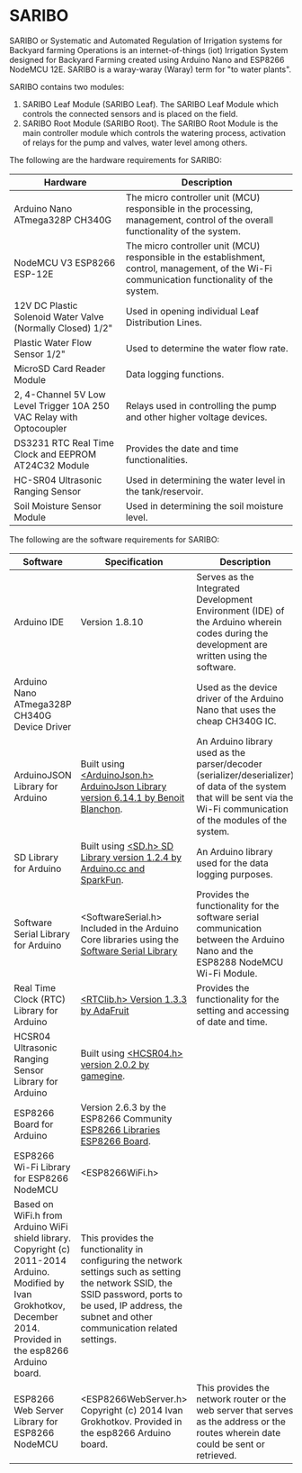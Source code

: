 # SARIBO
SARIBO or Systematic and Automated Regulation of Irrigation systems for
Backyard farming Operations is an internet-of-things (iot) Irrigation System designed for Backyard Farming created using Arduino Nano and ESP8266 NodeMCU 12E. SARIBO is a waray-waray (Waray) term for "to water plants".

SARIBO contains two modules:

1. SARIBO Leaf Module (SARIBO Leaf). The SARIBO Leaf Module which controls the connected sensors and is placed on the field.
2. SARIBO Root Module (SARIBO Root). The SARIBO Root Module is the main controller module which controls the watering process, activation of relays for the pump and valves, water level among others.

The following are the hardware requirements for SARIBO:

| Hardware  | Description |
| ------------- | ------------- |
| Arduino Nano ATmega328P CH340G  | The micro controller unit (MCU) responsible in the processing, management, control of the overall functionality of the system.  |
| NodeMCU V3 ESP8266 ESP-12E  | The micro controller unit (MCU) responsible in the establishment, control, management, of the Wi-Fi communication functionality of the system.  |
| 12V DC Plastic Solenoid Water Valve (Normally Closed) 1/2"| Used in opening individual Leaf Distribution Lines. |
| Plastic Water Flow Sensor 1/2" | Used to determine the water flow rate. |
| MicroSD Card Reader Module | Data logging functions. |
| 2, 4-Channel 5V Low Level Trigger 10A 250 VAC Relay with Optocoupler | Relays used in controlling the pump and other higher voltage devices. |
| DS3231 RTC Real Time Clock and EEPROM AT24C32 Module | Provides the date and time functionalities. |
| HC-SR04 Ultrasonic Ranging Sensor | Used in determining the water level in the tank/reservoir.  |
| Soil Moisture Sensor Module | Used in determining the soil moisture level. |



The following are the software requirements for SARIBO:

| Software | Specification | Description |
| ------------- | ------------- | ------------- |
| Arduino IDE | Version 1.8.10 | Serves as the Integrated Development Environment (IDE) of the Arduino wherein codes during the development are written using the software. |
| Arduino Nano ATmega328P CH340G Device Driver | | Used as the device driver of the Arduino Nano that uses the cheap CH340G IC. |
| ArduinoJSON Library for Arduino | Built using [<ArduinoJson.h> ArduinoJson Library version 6.14.1 by Benoit Blanchon](https://github.com/bblanchon/ArduinoJson). | An Arduino library used as the parser/decoder (serializer/deserializer) of data of the system that will be sent via the Wi-Fi communication of the modules of the system. |
| SD Library for Arduino | Built using [<SD.h> SD Library version 1.2.4 by Arduino.cc and SparkFun](https://www.arduino.cc/en/Reference/SD). | An Arduino library used for the data logging purposes. |
| Software Serial Library for Arduino | <SoftwareSerial.h> Included in the Arduino Core libraries using the [Software Serial Library](http://arduiniana.org/libraries/newsoftserial/) | Provides the functionality for the software serial communication between the Arduino Nano and the ESP8288 NodeMCU Wi-Fi Module. |
| Real Time Clock (RTC) Library for Arduino | [<RTClib.h> Version 1.3.3 by AdaFruit](https://github.com/adafruit/RTClib) | Provides the functionality for the setting and accessing of date and time. |
| HCSR04 Ultrasonic Ranging Sensor Library for Arduino | Built using [<HCSR04.h> version 2.0.2 by gamegine](https://github.com/gamegine/HCSR04-ultrasonic-sensor-lib). |
| ESP8266 Board for Arduino | Version 2.6.3 by the ESP8266 Community [ESP8266 Libraries](https://github.com/esp8266/Arduino) [ESP8266 Board](http://arduino.esp8266.com/stable/package_esp8266com_index.json). |
| ESP8266 Wi-Fi Library for ESP8266 NodeMCU | <ESP8266WiFi.h>
Based on WiFi.h from Arduino WiFi shield library. Copyright (c) 2011-2014 Arduino. Modified by Ivan Grokhotkov, December 2014. Provided in the esp8266 Arduino board. | This provides the functionality in configuring the network settings such as setting the network SSID, the SSID password, ports to be used, IP address, the subnet and other communication related settings. |
| ESP8266 Web Server Library for ESP8266 NodeMCU | <ESP8266WebServer.h> Copyright (c) 2014 Ivan Grokhotkov. Provided in the esp8266 Arduino board. | This provides the network router or the web server that serves as the address or the routes wherein date could be sent or retrieved. |
